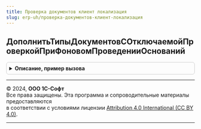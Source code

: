 ```yaml
---
title: Проверка документов клиент локализация
slug: erp-uh/проверка-документов-клиент-локализация
---
```



## ДополнитьТипыДокументовСОтключаемойПроверкойПриФоновомПроведенииОснований
<details style="margin: 1em 0; padding: 0.5em; border: 1px solid #ccc; border-radius: 6px;">

<summary style="font-weight: bold; cursor: pointer;">Описание, пример вызова</summary>

```bsl

// Дополнить типы документов с отключаемой проверкой при фоновом проведении оснований.
//
// Параметры:
//  МассивТипов - Массив Из Тип -  Дополняемый массив типов
Процедура ДополнитьТипыДокументовСОтключаемойПроверкойПриФоновомПроведенииОснований(МассивТипов) Экспорт
```

Пример вызова
```bsl
ПроверкаДокументовКлиентЛокализация.ДополнитьТипыДокументовСОтключаемойПроверкойПриФоновомПроведенииОснований(МассивТипов) 
```
</details>

---

© 2024, **ООО 1С-Софт**  
Все права защищены. Эта программа и сопроводительные материалы предоставляются  
в соответствии с условиями лицензии [Attribution 4.0 International (CC BY 4.0)](https://creativecommons.org/licenses/by/4.0/legalcode).

---

